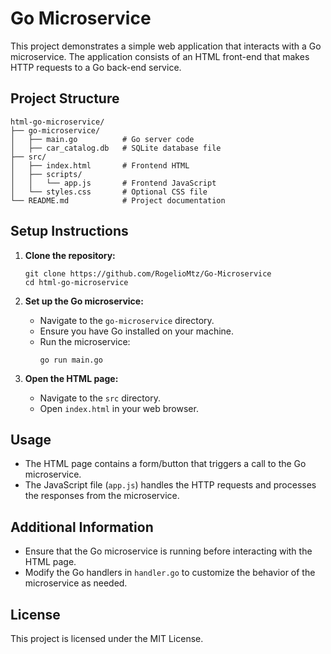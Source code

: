 # Go Microservice

This project demonstrates a simple web application that interacts with a Go microservice. The application consists of an HTML front-end that makes HTTP requests to a Go back-end service.

## Project Structure

```
html-go-microservice/
├── go-microservice/
│   ├── main.go          # Go server code
│   ├── car_catalog.db   # SQLite database file
├── src/
│   ├── index.html       # Frontend HTML
│   ├── scripts/
│   │   └── app.js       # Frontend JavaScript
│   └── styles.css       # Optional CSS file
└── README.md            # Project documentation
```

## Setup Instructions

1. **Clone the repository:**

   ```
   git clone https://github.com/RogelioMtz/Go-Microservice
   cd html-go-microservice
   ```

2. **Set up the Go microservice:**

   - Navigate to the `go-microservice` directory.
   - Ensure you have Go installed on your machine.
   - Run the microservice:
     ```
     go run main.go
     ```

3. **Open the HTML page:**

   - Navigate to the `src` directory.
   - Open `index.html` in your web browser.

## Usage

- The HTML page contains a form/button that triggers a call to the Go microservice.
- The JavaScript file (`app.js`) handles the HTTP requests and processes the responses from the microservice.

## Additional Information

- Ensure that the Go microservice is running before interacting with the HTML page.
- Modify the Go handlers in `handler.go` to customize the behavior of the microservice as needed.

## License

This project is licensed under the MIT License.
